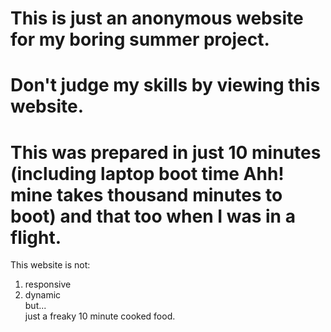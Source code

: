 # This is  just an anonymous website for my boring summer project.
# Don't judge my skills by viewing this website.
# This was prepared in just 10 minutes (including laptop boot time Ahh! mine takes thousand minutes to boot) and that too when I was in a flight.
This website is not:
1. responsive
2. dynamic <br>
 but...<br>
just a freaky 10 minute cooked food.
